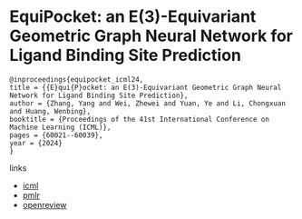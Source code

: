# EquiPocket: an E(3)-Equivariant Geometric Graph Neural Network for Ligand Binding Site Prediction

```
@inproceedings{equipocket_icml24,
title = {{E}qui{P}ocket: an E(3)-Equivariant Geometric Graph Neural Network for Ligand Binding Site Prediction},
author = {Zhang, Yang and Wei, Zhewei and Yuan, Ye and Li, Chongxuan and Huang, Wenbing},
booktitle = {Proceedings of the 41st International Conference on Machine Learning (ICML)},
pages = {60021--60039},
year = {2024}
}
```

links
- [icml](https://icml.cc/Conferences/2024/Schedule?showEvent=35126)
- [pmlr](https://proceedings.mlr.press/v235/zhang24bp.html)
- [openreview](https://openreview.net/forum?id=1vGN3CSxVs)
